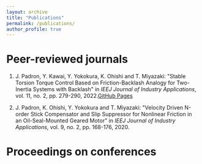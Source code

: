 ```yaml
---
layout: archive
title: "Publications"
permalink: /publications/
author_profile: true
---
```


Peer-reviewed journals 
======
1. J. Padron, Y. Kawai, Y. Yokokura, K. Ohishi and T. Miyazaki: "Stable Torsion Torque Control Based on Friction-Backlash Analogy for Two-Inertia Systems with Backlash" in _IEEJ Journal of Industry Applications_, vol. 11, no. 2, pp. 279-290, 2022.[GitHub Pages](https://pages.github.com/)

2. J. Padron, K. Ohishi, Y. Yokokura and T. Miyazaki: "Velocity Driven N-order Stick Compensator and Slip Suppressor for Nonlinear Friction in an Oil-Seal-Mounted Geared Motor" in _IEEJ Journal of Industry Applications_, vol. 9, no. 2, pp. 168-176, 2020. 

Proceedings on conferences 
======
